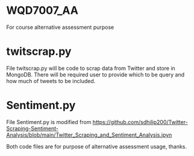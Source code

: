 # WQD7007_AA
For course alternative assessment purpose

# twitscrap.py
File twitscrap.py will be code to scrap data from Twitter and store in MongoDB.
There will be required user to provide which to be query and how much of tweets to be included.

# Sentiment.py
File Sentiment.py is modified from https://github.com/sdhilip200/Twitter-Scraping-Sentiment-Analysis/blob/main/Twitter_Scraping_and_Sentiment_Analysis.ipyn

Both code files are for purpose of alternative assessment usage, thanks.
